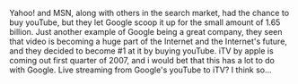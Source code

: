Yahoo! and MSN, along with others in the search market, had the chance to buy youTube, but they let Google scoop it up for the small amount of 1.65 billion. Just another example of Google being a great company, they seen that video is becoming a huge part of the Internet and the Internet's future, and they decided to become #1 at it by buying youTube. iTV by apple is coming out first quarter of 2007, and i would bet that this has a lot to do with Google. Live streaming from Google's youTube to iTV? I think so...

